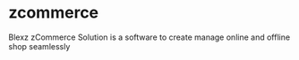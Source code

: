 # zcommerce
Blexz zCommerce Solution is a software to create manage online and offline shop seamlessly
